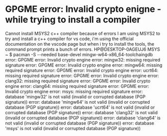 
# GPGME error: Invalid crypto enigne - while trying to install a compiler

Cannot install MSYS2 c++ compiler because of errors
I am using MSYS2 to try and install a c++ compiler for vs code, i'm using the official documentation on the vscode page but when i try to install the tools, the command prompt prints a bunch of errors.
HP@DESKTOP-0AGEUJ6 MSYS ~
$ pacman -S --needed base-devel mingw-w64-x86_64-toolchaingdb
error: GPGME error: Invalid crypto engine
error: mingw32: missing required signature
error: GPGME error: Invalid crypto engine
error: mingw64: missing required signature
error: GPGME error: Invalid crypto engine
error: ucrt64: missing required signature
error: GPGME error: Invalid crypto engine
error: clang32: missing required signature
error: GPGME error: Invalid crypto engine
error: clang64: missing required signature
error: GPGME error: Invalid crypto engine
error: msys: missing required signature
error: database 'mingw32' is not valid (invalid or corrupted database (PGP signature))
error: database 'mingw64' is not valid (invalid or corrupted database (PGP signature))
error: database 'ucrt64' is not valid (invalid or corrupted database (PGP signature))
error: database 'clang32' is not valid (invalid or corrupted database (PGP signature))
error: database 'clang64' is not valid (invalid or corrupted database (PGP signature))
error: database 'msys' is not valid (invalid or corrupted database (PGP signature))

        